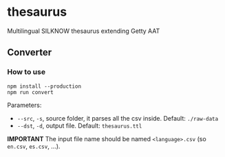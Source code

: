 # thesaurus
Multilingual SILKNOW thesaurus extending Getty AAT


## Converter

### How to use

    npm install --production
    npm run convert

Parameters:

-  `--src`, `-s`, source folder, it parses all the csv inside. Default: `./raw-data`
-  `--dst`, `-d`, output file. Default: `thesaurus.ttl`

**IMPORTANT** The input file name should be named `<language>.csv` (so `en.csv`, `es.csv`, ...).
